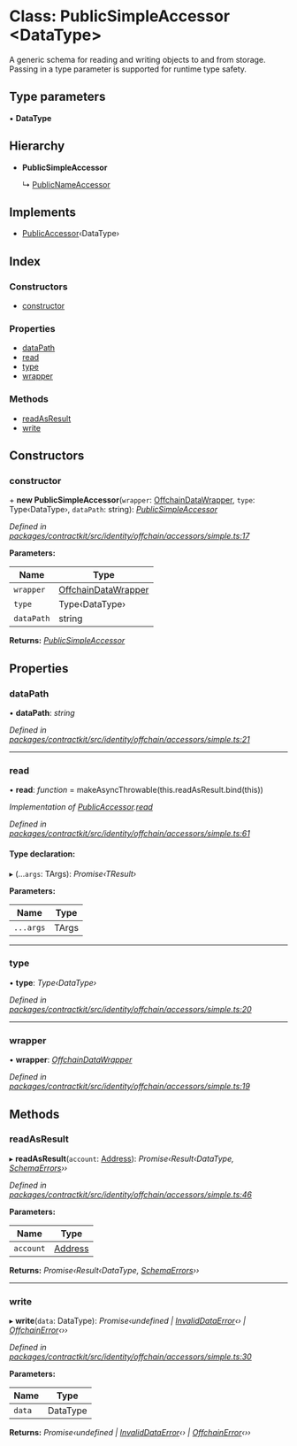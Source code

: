 # Class: PublicSimpleAccessor <**DataType**>

A generic schema for reading and writing objects to and from storage. Passing
in a type parameter is supported for runtime type safety.

## Type parameters

▪ **DataType**

## Hierarchy

* **PublicSimpleAccessor**

  ↳ [PublicNameAccessor](_identity_offchain_accessors_name_.publicnameaccessor.md)

## Implements

* [PublicAccessor](../interfaces/_identity_offchain_accessors_interfaces_.publicaccessor.md)‹DataType›

## Index

### Constructors

* [constructor](_identity_offchain_accessors_simple_.publicsimpleaccessor.md#constructor)

### Properties

* [dataPath](_identity_offchain_accessors_simple_.publicsimpleaccessor.md#datapath)
* [read](_identity_offchain_accessors_simple_.publicsimpleaccessor.md#read)
* [type](_identity_offchain_accessors_simple_.publicsimpleaccessor.md#type)
* [wrapper](_identity_offchain_accessors_simple_.publicsimpleaccessor.md#wrapper)

### Methods

* [readAsResult](_identity_offchain_accessors_simple_.publicsimpleaccessor.md#readasresult)
* [write](_identity_offchain_accessors_simple_.publicsimpleaccessor.md#write)

## Constructors

###  constructor

\+ **new PublicSimpleAccessor**(`wrapper`: [OffchainDataWrapper](_identity_offchain_data_wrapper_.offchaindatawrapper.md), `type`: Type‹DataType›, `dataPath`: string): *[PublicSimpleAccessor](_identity_offchain_accessors_simple_.publicsimpleaccessor.md)*

*Defined in [packages/contractkit/src/identity/offchain/accessors/simple.ts:17](https://github.com/celo-org/celo-monorepo/blob/master/packages/contractkit/src/identity/offchain/accessors/simple.ts#L17)*

**Parameters:**

Name | Type |
------ | ------ |
`wrapper` | [OffchainDataWrapper](_identity_offchain_data_wrapper_.offchaindatawrapper.md) |
`type` | Type‹DataType› |
`dataPath` | string |

**Returns:** *[PublicSimpleAccessor](_identity_offchain_accessors_simple_.publicsimpleaccessor.md)*

## Properties

###  dataPath

• **dataPath**: *string*

*Defined in [packages/contractkit/src/identity/offchain/accessors/simple.ts:21](https://github.com/celo-org/celo-monorepo/blob/master/packages/contractkit/src/identity/offchain/accessors/simple.ts#L21)*

___

###  read

• **read**: *function* = makeAsyncThrowable(this.readAsResult.bind(this))

*Implementation of [PublicAccessor](../interfaces/_identity_offchain_accessors_interfaces_.publicaccessor.md).[read](../interfaces/_identity_offchain_accessors_interfaces_.publicaccessor.md#read)*

*Defined in [packages/contractkit/src/identity/offchain/accessors/simple.ts:61](https://github.com/celo-org/celo-monorepo/blob/master/packages/contractkit/src/identity/offchain/accessors/simple.ts#L61)*

#### Type declaration:

▸ (...`args`: TArgs): *Promise‹TResult›*

**Parameters:**

Name | Type |
------ | ------ |
`...args` | TArgs |

___

###  type

• **type**: *Type‹DataType›*

*Defined in [packages/contractkit/src/identity/offchain/accessors/simple.ts:20](https://github.com/celo-org/celo-monorepo/blob/master/packages/contractkit/src/identity/offchain/accessors/simple.ts#L20)*

___

###  wrapper

• **wrapper**: *[OffchainDataWrapper](_identity_offchain_data_wrapper_.offchaindatawrapper.md)*

*Defined in [packages/contractkit/src/identity/offchain/accessors/simple.ts:19](https://github.com/celo-org/celo-monorepo/blob/master/packages/contractkit/src/identity/offchain/accessors/simple.ts#L19)*

## Methods

###  readAsResult

▸ **readAsResult**(`account`: [Address](../modules/_base_.md#address)): *Promise‹Result‹DataType, [SchemaErrors](../modules/_identity_offchain_accessors_errors_.md#schemaerrors)››*

*Defined in [packages/contractkit/src/identity/offchain/accessors/simple.ts:46](https://github.com/celo-org/celo-monorepo/blob/master/packages/contractkit/src/identity/offchain/accessors/simple.ts#L46)*

**Parameters:**

Name | Type |
------ | ------ |
`account` | [Address](../modules/_base_.md#address) |

**Returns:** *Promise‹Result‹DataType, [SchemaErrors](../modules/_identity_offchain_accessors_errors_.md#schemaerrors)››*

___

###  write

▸ **write**(`data`: DataType): *Promise‹undefined | [InvalidDataError](_identity_offchain_accessors_errors_.invaliddataerror.md)‹› | [OffchainError](_identity_offchain_accessors_errors_.offchainerror.md)‹››*

*Defined in [packages/contractkit/src/identity/offchain/accessors/simple.ts:30](https://github.com/celo-org/celo-monorepo/blob/master/packages/contractkit/src/identity/offchain/accessors/simple.ts#L30)*

**Parameters:**

Name | Type |
------ | ------ |
`data` | DataType |

**Returns:** *Promise‹undefined | [InvalidDataError](_identity_offchain_accessors_errors_.invaliddataerror.md)‹› | [OffchainError](_identity_offchain_accessors_errors_.offchainerror.md)‹››*
